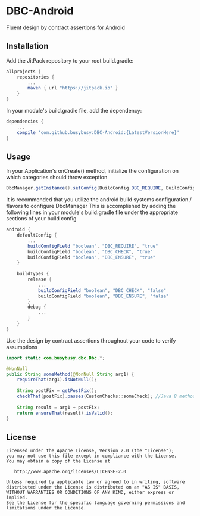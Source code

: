 # DBC-Android
Fluent design by contract assertions for Android

## Installation
Add the JitPack repository to your root build.gradle:
```groovy
allprojects {
    repositories {
        ...
        maven { url "https://jitpack.io" }
    }
}
```

In your module's build.gradle file, add the dependency:
```groovy
dependencies {
    ...
    compile 'com.github.busybusy:DBC-Android:{LatestVersionHere}'
}
```

## Usage
In your Application's onCreate() method, initialize the configuration on which categories should throw exception

```java
DbcManager.getInstance().setConfig(BuildConfig.DBC_REQUIRE, BuildConfig.DBC_CHECK, BuildConfig.DBC_ENSURE);
```

It is recommended that you utilize the android build systems configuration / flavors to configure DbcManager
This is accomplished by adding the following lines in your module's build.gradle file under the appropriate sections of your build config
 
```groovy
android {
    defaultConfig {
        ...
        buildConfigField "boolean", "DBC_REQUIRE", "true"        
        buildConfigField "boolean", "DBC_CHECK", "true"        
        buildConfigField "boolean", "DBC_ENSURE", "true"
    }
    
    buildTypes {
        release {
            ...
            buildConfigField "boolean", "DBC_CHECK", "false"        
            buildConfigField "boolean", "DBC_ENSURE", "false"
        }
        debug {
            ...
        }
    }
}
```

Use the design by contract assertions throughout your code to verify assumptions

```java
import static com.busybusy.dbc.Dbc.*;

@NonNull
public String someMethod(@NonNull String arg1) {
    requireThat(arg1).isNotNull();
    
    String postFix = getPostFix();
    checkThat(postFix).passes(CustomChecks::someCheck); //Java 8 method refference
    
    String result = arg1 + postFix;
    return ensureThat(result).isValid();
}
```

## License

    Licensed under the Apache License, Version 2.0 (the "License");
    you may not use this file except in compliance with the License.
    You may obtain a copy of the License at

       http://www.apache.org/licenses/LICENSE-2.0

    Unless required by applicable law or agreed to in writing, software
    distributed under the License is distributed on an "AS IS" BASIS,
    WITHOUT WARRANTIES OR CONDITIONS OF ANY KIND, either express or implied.
    See the License for the specific language governing permissions and
    limitations under the License.